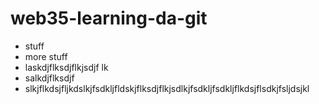 # web35-learning-da-git

- stuff
- more stuff
- laskdjflksdjflkjsdjf lk
- salkdjflksdjf
- slkjflkdsjfljkdslkjfsdkljfldskjflksdjflkjsdlkjfsdkljfsdkljflkdsjflsdkjfsljdsjkl
